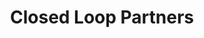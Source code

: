 ---
linkedin: https://linkedin.com/company/closed-loop-fund
logohandle: closedlooppartners
sort: closedlooppartners
title: Closed Loop Partners
twitter: https://x.com/loopfund
website: https://www.closedlooppartners.com/
---